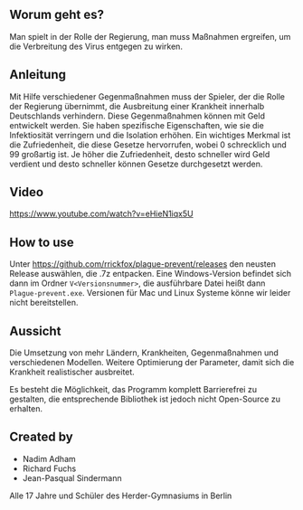 ## Worum geht es?
Man spielt in der Rolle der Regierung, man muss Maßnahmen ergreifen, um die Verbreitung des Virus entgegen zu wirken.

## Anleitung
Mit Hilfe verschiedener Gegenmaßnahmen muss der Spieler, der die Rolle der Regierung übernimmt, die Ausbreitung einer Krankheit innerhalb Deutschlands verhindern. Diese Gegenmaßnahmen können mit Geld entwickelt werden. Sie haben spezifische Eigenschaften, wie sie die Infektiosität verringern und die Isolation erhöhen. Ein wichtiges Merkmal ist die Zufriedenheit, die diese Gesetze hervorrufen, wobei 0 schrecklich und 99 großartig ist. Je höher die Zufriedenheit, desto schneller wird Geld verdient und desto schneller können Gesetze durchgesetzt werden.

## Video
https://www.youtube.com/watch?v=eHieN1iqx5U

## How to use
Unter https://github.com/rrickfox/plague-prevent/releases den neusten Release auswählen, die .7z entpacken. Eine Windows-Version befindet sich dann im Ordner `V<Versionsnummer>`, die ausführbare Datei heißt dann `Plague-prevent.exe`. Versionen für Mac und Linux Systeme könne wir leider nicht bereitstellen.

## Aussicht
Die Umsetzung von mehr Ländern, Krankheiten, Gegenmaßnahmen und verschiedenen Modellen. Weitere Optimierung der Parameter, damit sich die Krankheit realistischer ausbreitet.

Es besteht die Möglichkeit, das Programm komplett Barrierefrei zu gestalten, die entsprechende Bibliothek ist jedoch nicht Open-Source zu erhalten.

## Created by
- Nadim Adham
- Richard Fuchs
- Jean-Pasqual Sindermann

Alle 17 Jahre und Schüler des Herder-Gymnasiums in Berlin
